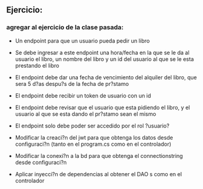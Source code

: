 ## Ejercicio:

### agregar al ejercicio de la clase pasada:
- Un endpoint para que un usuario pueda pedir un libro
- Se debe ingresar a este endpoint una hora/fecha en la que se le da al usuario el libro, un nombre del libro y un id del usuario al que se le esta prestando el libro
- El endpoint debe dar una fecha de vencimiento del alquiler del libro, que sera 5 d?as despu?s de la fecha de pr?stamo
- El endpoint debe recibir un token de usuario con un id
- El endpoint debe revisar que el usuario que esta pidiendo el libro, y el usuario al que se esta dando el pr?stamo sean el mismo
- El endpoint solo debe poder ser accedido por el rol ?usuario?

- Modificar la creaci?n del jwt para que obtenga los datos desde configuraci?n (tanto en el program.cs como en el controlador)
- Modificar la conexi?n a la bd para que obtenga el connectionstring desde configuraci?n

- Aplicar inyecci?n de dependencias al obtener el DAO
s como en el controlador